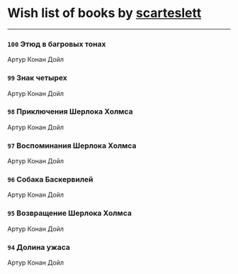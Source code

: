 # Wish list of books by [scarteslett](http://vk.com/id201967417)
---

### `100` Этюд в багровых тонах
Артур Конан Дойл

### `99` Знак четырех
Артур Конан Дойл

### `98` Приключения Шерлока Холмса
Артур Конан Дойл

### `97` Воспоминания Шерлока Холмса
Артур Конан Дойл

### `96` Собака Баскервилей
Артур Конан Дойл

### `95` Возвращение Шерлока Холмса
Артур Конан Дойл

### `94` Долина ужаса
Артур Конан Дойл


